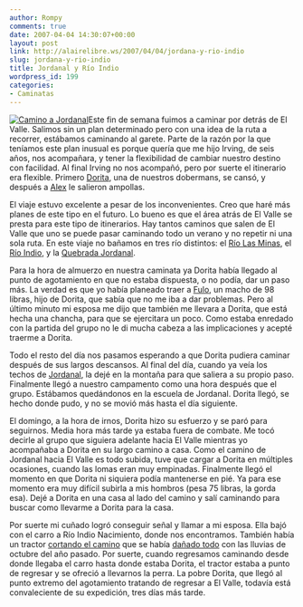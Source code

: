 ```yaml
---
author: Rompy
comments: true
date: 2007-04-04 14:30:07+00:00
layout: post
link: http://alairelibre.ws/2007/04/04/jordana-y-rio-indio
slug: jordana-y-rio-indio
title: Jordanal y Río Indio
wordpress_id: 199
categories:
- Caminatas
---
```


[![Camino a Jordanal](http://alairelibre.ws/gallery/d/21800-2/P3310326.JPG)](http://alairelibre.ws/gallery/v/Jordanal2007/)Este fin de semana fuimos a caminar por detrás de El Valle. Salimos sin un plan determinado pero con una idea de la ruta a recorrer, estábamos caminando al garete. Parte de la razón por la que teníamos este plan inusual es porque quería que me hijo Irving, de seis años, nos acompañara, y tener la flexibilidad de cambiar nuestro destino con facilidad. Al final Irving no nos acompañó, pero por suerte el itinerario era flexible. Primero [Dorita](http://alairelibre.ws/gallery/d/21798-1/P3310325.JPG), una de nuestros dobermans, se cansó, y después a [Alex](http://alairelibre.ws/gallery/d/21864-1/P3310347.JPG) le salieron ampollas.

El viaje estuvo excelente a pesar de los inconvenientes. Creo que haré más planes de este tipo en el futuro. Lo bueno es que el área atrás de El Valle se presta para este tipo de itinerarios. Hay tantos caminos que salen de El Valle que uno se puede pasar caminando todo un verano y no repetir ni una sola ruta. En este viaje no bañamos en tres río distintos: el [Río Las Minas](http://alairelibre.ws/gallery/d/21855-1/P3310344.JPG), el [Río Indio](http://alairelibre.ws/gallery/d/21909-2/P3310362.JPG), y la [Quebrada Jordanal](http://alairelibre.ws/gallery/d/7178-3/rog052.JPG).

Para la hora de almuerzo en nuestra caminata ya Dorita había llegado al punto de agotamiento en que no estaba dispuesta, o no podía, dar un paso más. La verdad es que yo había planeado traer a [Fulo](http://alairelibre.ws/gallery/d/21972-3/P4010383.JPG), un macho de 98 libras, hijo de Dorita, que sabía que no me iba a dar problemas. Pero al último minuto mi esposa me dijo que también me llevara a Dorita, que está hecha una chancha, para que se ejercitara un poco. Como estaba enredado con la partida del grupo no le di mucha cabeza a las implicaciones y acepté traerme a Dorita.

Todo el resto del día nos pasamos esperando a que Dorita pudiera caminar después de sus largos descansos. Al final del día, cuando ya veía los techos de [Jordanal](http://alairelibre.ws/gallery/d/21945-2/P4010374.JPG), la dejé en la montaña para que saliera a su propio paso. Finalmente llegó a nuestro campamento como una hora después que el grupo. Estábamos quedándonos en la escuela de Jordanal. Dorita llegó, se hecho donde pudo, y no se movió más hasta el día siguiente.

El domingo, a la hora de irnos, Dorita hizo su esfuerzo y se paró para seguirnos. Media hora más tarde ya estaba fuera de combate. Me tocó decirle al grupo que siguiera adelante hacia El Valle mientras yo acompañaba a Dorita en su largo camino a casa. Como el camino de Jordanal hacia El Valle es todo subida, tuve que cargar a Dorita en múltiples ocasiones, cuando las lomas eran muy empinadas. Finalmente llegó el momento en que Dorita ni siquiera podía mantenerse en pié. Ya para ese momento era muy difícil subirla a mis hombros (pesa 75 libras, la gorda esa). Dejé a Dorita en una casa al lado del camino y salí caminando para buscar como llevarme a Dorita para la casa.

Por suerte mi cuñado logró conseguir señal y llamar a mi esposa. Ella bajó con el carro a Río Indio Nacimiento, donde nos encontramos. También había un tractor [cortando el camino](http://alairelibre.ws/gallery/d/21975-2/P4010384.JPG) que se había [dañado todo](http://alairelibre.ws/gallery/d/21265-2/DSC01882.JPG) con las lluvias de octubre del año pasado. Por suerte, cuando regresamos caminando desde donde llegaba el carro hasta donde estaba Dorita, el tractor estaba a punto de regresar y se ofreció a llevarnos la perra. La pobre Dorita, que llegó al punto extremo del agotamiento tratando de regresar a El Valle, todavía está convaleciente de su expedición, tres días más tarde.
